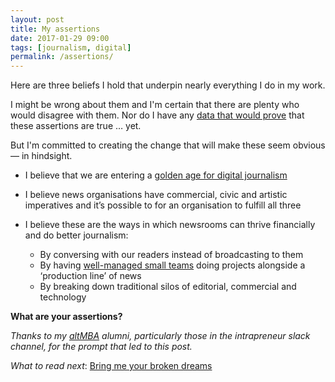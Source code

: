 ```yaml
---
layout: post
title: My assertions
date: 2017-01-29 09:00
tags: [journalism, digital]
permalink: /assertions/
---
```


Here are three beliefs I hold that underpin nearly everything I do in my work.

I might be wrong about them and I'm certain that there are plenty who would disagree with them. Nor do I have any [data that would prove](https://www.youtube.com/watch?v=5wK7wsSdhmo) that these assertions are true &hellip; yet.

But I'm committed to creating the change that will make these seem obvious &mdash; in hindsight.

- I believe that we are entering a [golden age for digital journalism](/history/)

- I believe news organisations have commercial, civic and artistic imperatives and it’s possible to for an organisation to fulfill all three

- I believe these are the ways in which newsrooms can thrive financially and do better journalism:
	- By conversing with our readers instead of broadcasting to them
	- By having [well-managed small teams](https://medium.com/swlh/what-are-things-like-around-here-fb11cc1f4e8d#.d0gdpc53d) doing projects alongside a ‘production line’ of news
	- By breaking down traditional silos of editorial, commercial and technology 

**What are your assertions?**

*Thanks to my [altMBA](https://altmba.com/) alumni, particularly those in the intrapreneur slack channel, for the prompt that led to this post.*

*What to read next*: [Bring me your broken dreams](/broken-dreams/) 